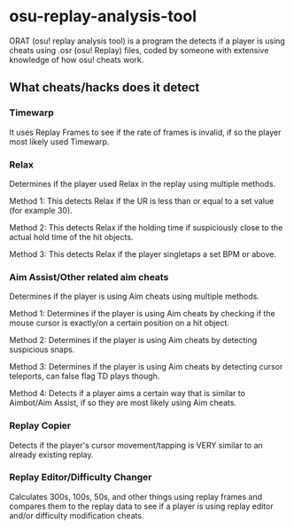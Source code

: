 # osu-replay-analysis-tool
ORAT (osu! replay analysis tool) is a program the detects if a player is using cheats using .osr (osu! Replay) files, coded by someone with extensive knowledge of how osu! cheats work.

## What cheats/hacks does it detect
### Timewarp
It uses Replay Frames to see if the rate of frames is invalid, if so the player most likely used Timewarp.

### Relax
Determines if the player used Relax in the replay using multiple methods.

Method 1: This detects Relax if the UR is less than or equal to a set value (for example 30).

Method 2: This detects Relax if the holding time if suspiciously close to the actual hold time of the hit objects.

Method 3: This detects Relax if the player singletaps a set BPM or above.

### Aim Assist/Other related aim cheats
Determines if the player is using Aim cheats using multiple methods.

Method 1: Determines if the player is using Aim cheats by checking if the mouse cursor is exactly/on a certain position on a hit object.

Method 2: Determines if the player is using Aim cheats by detecting suspicious snaps.

Method 3: Determines if the player is using Aim cheats by detecting cursor teleports, can false flag TD plays though.

Method 4: Detects if a player aims a certain way that is similar to Aimbot/Aim Assist, if so they are most likely using Aim cheats.

### Replay Copier
Detects if the player's cursor movement/tapping is VERY similar to an already existing replay.

### Replay Editor/Difficulty Changer
Calculates 300s, 100s, 50s, and other things using replay frames and compares them to the replay data to see if a player is using replay editor and/or difficulty modification cheats.
